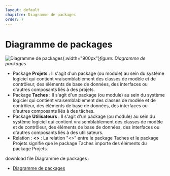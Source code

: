 ```yaml
---
layout: default
chapitre: Diagramme de packages
order: 7
---
```


# Diagramme de packages

![Diagramme de packages](/prototype/Diagramme-de-packages/images/Diagramme-des-packages.png){:width="900px"}*figure: Diagramme de packages*

<!-- note -->

- Package **Projets** : Il s'agit d'un package (ou module) au sein du système logiciel qui contient vraisemblablement des classes de modèle et de contrôleur, des éléments de base de données, des interfaces ou d'autres composants liés à des projets.
- Package **Taches** : Il s'agit d'un package (ou module) au sein du système logiciel qui contient vraisemblablement des classes de modèle et de contrôleur, des éléments de base de données, des interfaces ou d'autres composants liés à des tâches.
- Package **Utilisateurs** : Il s'agit d'un package (ou module) au sein du système logiciel qui contient vraisemblablement des classes de modèle et de contrôleur, des éléments de base de données, des interfaces ou d'autres composants liés à des utilisateurs.
- Relation : **<<import>>** : La relation "<<import>>" entre le package Taches et le package Projets signifie que le package Taches importe des éléments du package Projets.

download file Diagramme de packages :
 - [Diagramme de packages](/prototype/Diagramme-de-packages/Diagramme-de-packages.fig "download")

<!-- new slide -->